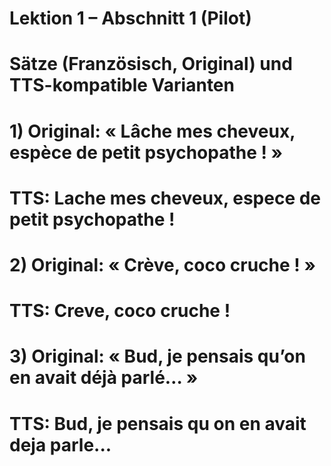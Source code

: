 # Lektion 1 – Abschnitt 1 (Pilot)
# Sätze (Französisch, Original) und TTS-kompatible Varianten
# 1) Original: « Lâche mes cheveux, espèce de petit psychopathe ! »
#    TTS: Lache mes cheveux, espece de petit psychopathe !
# 2) Original: « Crève, coco cruche ! »
#    TTS: Creve, coco cruche !
# 3) Original: « Bud, je pensais qu’on en avait déjà parlé… »
#    TTS: Bud, je pensais qu on en avait deja parle...
